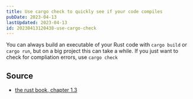 ```yaml
---
title: Use cargo check to quickly see if your code compiles
pubDate: 2023-04-13
lastUpdated: 2023-04-13
id: 20230413120438-use-cargo-check
---
```


You can always build an executable of your Rust code with `cargo build` or `cargo run`, but on a big project this can take a while. If you just want to check for compliation errors, use `cargo check`

## Source

- [the rust book, chapter 1.3](https://rust-book.cs.brown.edu/ch01-03-hello-cargo.html)

